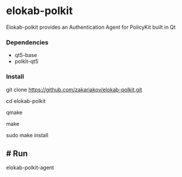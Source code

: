 # elokab-polkit

Elokab-polkit provides an Authentication Agent for PolicyKit built in Qt 

### Dependencies

- qt5-base 
- polkit-qt5

### Install

git clone https://github.com/zakariakov/elokab-polkit.git

cd  elokab-polkit

qmake

make

sudo make install

## # Run

elokab-polkit-agent
